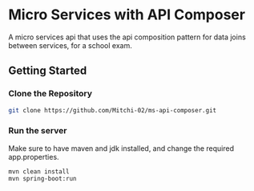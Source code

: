 # Micro Services with API Composer
A micro services api that uses the api composition pattern for data joins between services, for a school exam.
## Getting Started
### Clone the Repository
  ```bash
  git clone https://github.com/Mitchi-02/ms-api-composer.git
  ```
### Run the server
Make sure to have maven and jdk installed, and change the required app.properties.
```
mvn clean install
mvn spring-boot:run
```
